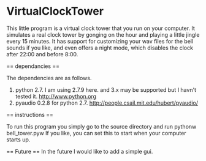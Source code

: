 VirtualClockTower
=================

This little program is a virtual clock tower that you run on your computer. It simulates a real clock tower by gonging on the hour and playing a little jingle every 15 minutes. It has support for customizing your wav files for the bell sounds if you like, and even offers a night mode, which disables the clock after 22:00 and before 8:00. 

== dependancies ==

The dependencies are as follows.

1. python 2.7. I am using 2.7.9 here. and 3.x may be supported but I havn't tested it. http://www.python.org
2. pyaudio 0.2.8 for python 2.7. http://people.csail.mit.edu/hubert/pyaudio/


== instructions ==

To run this program you simply go to the source directory and run pythonw bell_tower.pyw
If you like, you can set this to start when your computer starts up.

== Future ==
In the future I would like to add a simple gui.

